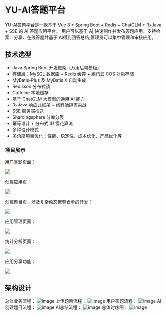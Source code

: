 # YU-AI答题平台
YU-AI答题平台是一款基于 Vue 3 + Spring Boot + Redis + ChatGLM + RxJava + SSE 的 AI 答题应用平台。
用户可以基于 A| 快速制作并发布答题应用，支持检索、分享、在线答题并基于 AI得到回答总结;管理员可以集中管理和审核应用。

## 技术选型
- Java Spring Boot 开发框架（万用后端模板）
- 存储层：MySQL 数据库 + Redis 缓存 + 腾讯云 COS 对象存储
- MyBatis-Plus 及 MyBatis X 自动生成
- Redisson 分布式锁
- Caffeine 本地缓存
- 基于 ChatGLM 大模型的通用 AI 能力
- RxJava 响应式框架 + 线程池隔离实战 
- SSE 服务端推送
- Shardingsphere 分库分表
- 幂等设计 + 分布式 ID 雪花算法
- 多种设计模式
- 多角度项目优化：性能、稳定性、成本优化、产品优化等

### 项目展示

用户答题页面：

![](https://pic.yupi.icu/1/20240604145230156.png)

创建应用页：

![](https://pic.yupi.icu/1/20240604145230361.png)

创建题目页，涉及复杂动态嵌套表单的开发：

![](https://pic.yupi.icu/1/20240604145230557.png)

应用管理页面：

![](https://pic.yupi.icu/1/20240604145230731.png)

统计分析页面：

![](https://pic.yupi.icu/1/20240604145230905.png)

应用分享功能：

![](https://pic.yupi.icu/1/20240604145231269.png)

## 架构设计

总体业务流程：
![image](https://github.com/user-attachments/assets/6bdf1ed6-e439-4d7f-83ad-7ef7a39a42e3)
上传题目流程：
![image](https://github.com/user-attachments/assets/98073947-3a19-4f10-b570-2ccbd757b9b2)
用户答题流程：
![image](https://github.com/user-attachments/assets/70546842-7e52-4e69-b03c-6cb0602e41fb)
AI创建题目流程：
![image](https://github.com/user-attachments/assets/b1e79a7f-88e1-469d-a74d-d254cf044940)
AI总结流程：
![image](https://github.com/user-attachments/assets/3b46d27a-9f71-4344-87e8-193a9a126350)
总体时序图：
![image](https://github.com/user-attachments/assets/f9c24c92-348b-4e69-a694-ef7cb81b917e)
